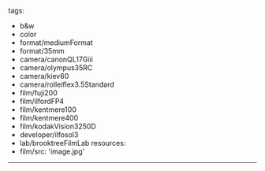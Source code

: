tags:
- b&w
- color
- format/mediumFormat
- format/35mm
- camera/canonQL17Giii
- camera/olympus35RC
- camera/kiev60
- camera/rolleiflex3.5Standard
- film/fuji200
- film/ilfordFP4
- film/kentmere100
- film/kentmere400
- film/kodakVision3250D
- developer/ilfosol3
- lab/brooktreeFilmLab
resources:
- film/src: 'image.jpg'
---
